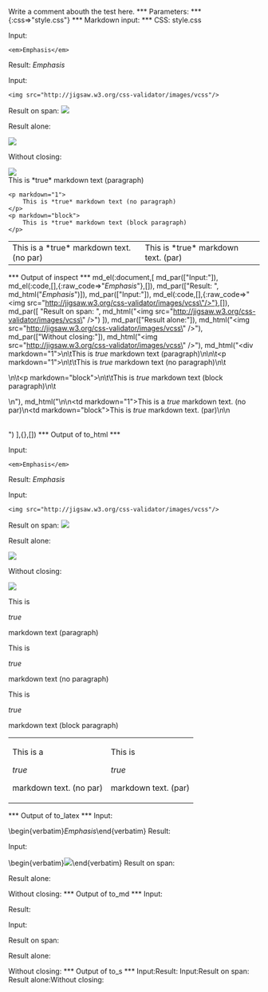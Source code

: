 Write a comment abouth the test here.
*** Parameters: ***
{:css=>"style.css"}
*** Markdown input: ***
CSS: style.css

Input:

	<em>Emphasis</em>

Result: <em>Emphasis</em>

Input:

	<img src="http://jigsaw.w3.org/css-validator/images/vcss"/>

Result on span: <img src="http://jigsaw.w3.org/css-validator/images/vcss"/>

Result alone: 

<img src="http://jigsaw.w3.org/css-validator/images/vcss"/>

Without closing:

<img src="http://jigsaw.w3.org/css-validator/images/vcss">

<div markdown="1">
	This is *true* markdown text (paragraph)

	<p markdown="1">
		This is *true* markdown text (no paragraph)
	</p>
	<p markdown="block">
		This is *true* markdown text (block paragraph)
	</p>
</div>

<table>
<tr>
<td markdown="1">This is a *true* markdown text. (no par)</td>
<td markdown="block">This is *true* markdown text. (par)</td>
</tr>
</table>



*** Output of inspect ***
md_el(:document,[
	md_par(["Input:"]),
	md_el(:code,[],{:raw_code=>"<em>Emphasis</em>"},[]),
	md_par(["Result: ", md_html("<em>Emphasis</em>")]),
	md_par(["Input:"]),
	md_el(:code,[],{:raw_code=>"<img src=\"http://jigsaw.w3.org/css-validator/images/vcss\"/>"},[]),
	md_par([
		"Result on span: ",
		md_html("<img src=\"http://jigsaw.w3.org/css-validator/images/vcss\" />")
	]),
	md_par(["Result alone:"]),
	md_html("<img src=\"http://jigsaw.w3.org/css-validator/images/vcss\" />"),
	md_par(["Without closing:"]),
	md_html("<img src=\"http://jigsaw.w3.org/css-validator/images/vcss\" />"),
	md_html("<div markdown=\"1\">\n\tThis is *true* markdown text (paragraph)\n\n\t<p markdown=\"1\">\n\t\tThis is *true* markdown text (no paragraph)\n\t</p>\n\t<p markdown=\"block\">\n\t\tThis is *true* markdown text (block paragraph)\n\t</p>\n</div>"),
	md_html("<table>\n<tr>\n<td markdown=\"1\">This is a *true* markdown text. (no par)</td>\n<td markdown=\"block\">This is *true* markdown text. (par)</td>\n</tr>\n</table>")
],{},[])
*** Output of to_html ***
<p>Input:</p>

<pre><code>&lt;em&gt;Emphasis&lt;/em&gt;</code></pre>

<p>Result: <em>Emphasis</em></p>

<p>Input:</p>

<pre><code>&lt;img src=&quot;http://jigsaw.w3.org/css-validator/images/vcss&quot;/&gt;</code></pre>

<p>Result on span: <img src='http://jigsaw.w3.org/css-validator/images/vcss' /></p>

<p>Result alone:</p>
<img src='http://jigsaw.w3.org/css-validator/images/vcss' />
<p>Without closing:</p>
<img src='http://jigsaw.w3.org/css-validator/images/vcss' /><div>
<p>
<p>This is</p>
<em>
<p>true</p>
</em>
<p>markdown text (paragraph)</p>
</p>
<p>
<p>
<p>This is</p>
<em>
<p>true</p>
</em>
<p>markdown text (no paragraph)</p>
</p>
</p>
	<p>
<p>
<p>This is</p>
<em>
<p>true</p>
</em>
<p>markdown text (block paragraph)</p>
</p>
</p>
</div><table>
<tr>
<td>
<p>This is a</p>
<em>
<p>true</p>
</em>
<p>markdown text. (no par)</p>
</td>
<td>
<p>This is</p>
<em>
<p>true</p>
</em>
<p>markdown text. (par)</p>
</td>
</tr>
</table>
*** Output of to_latex ***
Input:

\begin{verbatim}<em>Emphasis</em>\end{verbatim}
Result: 

Input:

\begin{verbatim}<img src="http://jigsaw.w3.org/css-validator/images/vcss"/>\end{verbatim}
Result on span: 

Result alone:

Without closing:
*** Output of to_md ***
Input:

Result:

Input:

Result on span:

Result alone:

Without closing:
*** Output of to_s ***
Input:Result: Input:Result on span: Result alone:Without closing:
